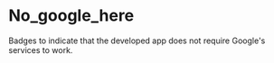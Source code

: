 # No_google_here
Badges to indicate that the developed app does not require Google's services to work. 
